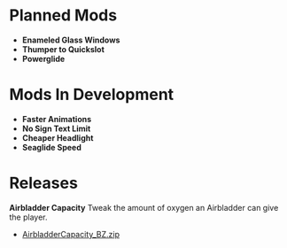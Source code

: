 # Planned Mods
- **Enameled Glass Windows**
- **Thumper to Quickslot**
- **Powerglide**


# Mods In Development
- **Faster Animations**
- **No Sign Text Limit**
- **Cheaper Headlight**
- **Seaglide Speed**

# Releases
**Airbladder Capacity**
Tweak the amount of oxygen an Airbladder can give the player.

- [AirbladderCapacity_BZ.zip]()
